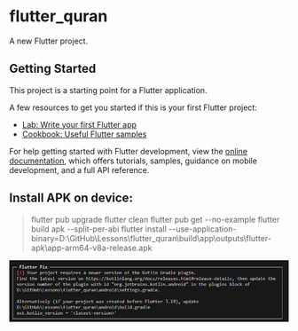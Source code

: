 # flutter_quran

A new Flutter project.

## Getting Started

This project is a starting point for a Flutter application.

A few resources to get you started if this is your first Flutter project:

- [Lab: Write your first Flutter app](https://docs.flutter.dev/get-started/codelab)
- [Cookbook: Useful Flutter samples](https://docs.flutter.dev/cookbook)

For help getting started with Flutter development, view the
[online documentation](https://docs.flutter.dev/), which offers tutorials,
samples, guidance on mobile development, and a full API reference.

## Install APK on device:
> flutter pub upgrade
> flutter clean
> flutter pub get --no-example
> flutter build apk --split-per-abi
> flutter install --use-application-binary=D:\GitHub\Lessons\flutter_quran\build\app\outputs\flutter-apk\app-arm64-v8a-release.apk

![alt text](image.png)